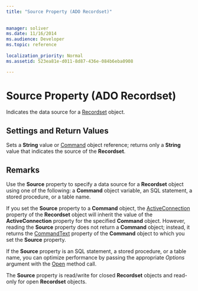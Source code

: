 ```yaml
---
title: "Source Property (ADO Recordset)"
 
 
manager: soliver
ms.date: 11/16/2014
ms.audience: Developer
ms.topic: reference
  
localization_priority: Normal
ms.assetid: 523ea81e-d011-8d87-436e-084b6eba0908

---
```


# Source Property (ADO Recordset)

Indicates the data source for a [Recordset](recordset-object-ado.md) object. 
  
## Settings and Return Values

Sets a **String** value or [Command](command-object-ado.md) object reference; returns only a **String** value that indicates the source of the **Recordset**. 
  
## Remarks

Use the **Source** property to specify a data source for a **Recordset** object using one of the following: a **Command** object variable, an SQL statement, a stored procedure, or a table name. 
  
If you set the **Source** property to a **Command** object, the [ActiveConnection](activeconnection-property-ado.md) property of the **Recordset** object will inherit the value of the **ActiveConnection** property for the specified **Command** object. However, reading the **Source** property does not return a **Command** object; instead, it returns the [CommandText](commandtext-property-ado.md) property of the **Command** object to which you set the **Source** property. 
  
If the **Source** property is an SQL statement, a stored procedure, or a table name, you can optimize performance by passing the appropriate  *Options*  argument with the [Open](open-method-ado-recordset.md) method call. 
  
The **Source** property is read/write for closed **Recordset** objects and read-only for open **Recordset** objects. 
  

